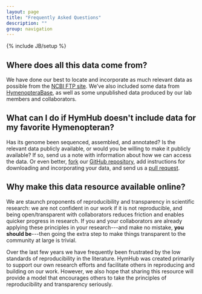 ```yaml
---
layout: page
title: "Frequently Asked Questions"
description: ""
group: navigation
---
```

{% include JB/setup %}

## Where does all this data come from?

We have done our best to locate and incorporate as much relevant data as possible from the [NCBI FTP site](ftp://ftp.ncbi.nlm.nih.gov/genomes).
We’ve also included some data from [HymenopteraBase](ftp://ftp.ncbi.nlm.nih.gov/genomes), as well as some unpublished data produced by our lab members and collaborators.

## What can I do if HymHub doesn't include data for my favorite Hymenopteran?

Has its genome been sequenced, assembled, and annotated?
Is the relevant data publicly available, or would you be willing to make it publicly available?
If so, send us a note with information about how we can access the data.
Or even better, [fork](https://help.github.com/articles/fork-a-repo/) our [GitHub repository](http://github.com/BrendelGroup/HymHub), add instructions for downloading and incorporating your data, and send us a [pull request](https://help.github.com/articles/using-pull-requests/).

## Why make this data resource available online?

We are staunch proponents of reproducibility and transparency in scientific research: we are not confident in our work if it is not reproducible, and being open/transparent with collaborators reduces friction and enables quicker progress in research.
If you and your collaborators are already applying these principles in your research---and make no mistake, **you should be**---then going the extra step to make things transparent to the community at large is trivial.

Over the last few years we have frequently been frustrated by the low standards of reproducibility in the literature.
HymHub was created primarily to support our own research efforts and facilitate others in reproducing and building on our work.
However, we also hope that sharing this resource will provide a model that encourages others to take the principles of reproducibility and transparency seriously.
